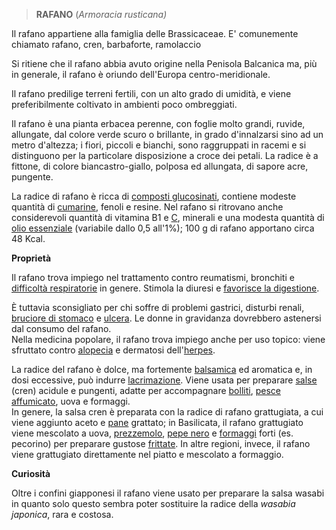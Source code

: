 > **RAFANO** (*Armoracia rusticana)*

Il rafano appartiene alla famiglia delle Brassicaceae. E' comunemente
chiamato rafano, cren, barbaforte, ramolaccio

Si ritiene che il rafano abbia avuto origine nella Penisola Balcanica
ma, più in generale, il rafano è oriundo dell\'Europa
centro-meridionale.

Il rafano predilige terreni fertili, con un alto grado di umidità, e
viene preferibilmente coltivato in ambienti poco ombreggiati.

Il rafano è una pianta erbacea perenne, con foglie molto
grandi, ruvide, allungate, dal colore verde scuro o brillante, in grado
d\'innalzarsi sino ad un metro d\'altezza; i fiori, piccoli e bianchi,
sono raggruppati in racemi e si distinguono per la particolare
disposizione a croce dei petali. La radice è a fittone, di colore
biancastro-giallo, polposa ed allungata, di sapore acre, pungente.

La radice di rafano è ricca di [composti
glucosinati](https://www.my-personaltrainer.it/integratori/glucosinolati-isotiocianati.html),
contiene modeste quantità di
[cumarine](https://www.my-personaltrainer.it/integratori/cumarina.html),
fenoli e resine. Nel rafano si ritrovano anche considerevoli quantità di
vitamina B1 e
[C](https://www.my-personaltrainer.it/vitamina-c.html), minerali e una
modesta quantità di [olio
essenziale](https://www.my-personaltrainer.it/farmacognosia/88.html)
(variabile dallo 0,5 all\'1%); 100 g di rafano apportano circa 48
Kcal.

**Proprietà**

Il rafano trova impiego nel trattamento contro reumatismi, bronchiti e
[difficoltà
respiratorie](https://www.my-personaltrainer.it/salute/difficolta-respiratorie.html)
in genere. Stimola la diuresi e [favorisce la
digestione](https://www.my-personaltrainer.it/integratori/digestivi.html).

È tuttavia sconsigliato per chi soffre di problemi gastrici, disturbi
renali, [bruciore di
stomaco](https://www.my-personaltrainer.it/salute-benessere/acidita-stomaco.html)
e
[ulcera](https://www.my-personaltrainer.it/salute/ulcera-peptica.html).
Le donne in gravidanza dovrebbero astenersi dal consumo del rafano.\
Nella medicina popolare, il rafano trova impiego anche per uso topico:
viene sfruttato contro
[alopecia](https://www.my-personaltrainer.it/fisiologia/alopecia.html) e
dermatosi
dell\'[herpes](https://www.my-personaltrainer.it/salute/herpes.html).

La radice del rafano è dolce, ma fortemente
[balsamica](https://www.my-personaltrainer.it/erboristeria/balsamiche.html)
ed aromatica e, in dosi eccessive, può indurre
[lacrimazione](https://www.my-personaltrainer.it/salute-benessere/lacrime-disturbi-lacrimazione.html).
Viene usata per preparare
[salse](https://www.my-personaltrainer.it/Articoli/Salse.html) (cren)
acidule e pungenti, adatte per accompagnare
[bolliti](https://www.my-personaltrainer.it/alimentazione/bollito.html),
[pesce](https://www.my-personaltrainer.it/nutrizione/pesce.html)
[affumicato](https://www.my-personaltrainer.it/nutrizione/affumicazione.html),
uova e formaggi.\
In genere, la salsa cren è preparata con la radice di rafano
grattugiata, a cui viene aggiunto aceto e
[pane](https://www.my-personaltrainer.it/nutrizione/pane.html)
grattato; in Basilicata, il rafano grattugiato viene mescolato
a uova,
[prezzemolo](https://www.my-personaltrainer.it/nutrizione/prezzemolo.html),
[pepe nero](https://www.my-personaltrainer.it/benessere/pepe-nero.html)
e
[formaggi](https://www.my-personaltrainer.it/nutrizione/formaggio.html)
forti (es. pecorino) per preparare gustose
[frittate](https://www.my-personaltrainer.it/alimentazione/frittata.html).
In altre regioni, invece, il rafano viene grattugiato direttamente nel
piatto e mescolato a formaggio.

**Curiosità**

Oltre i confini giapponesi il rafano viene usato per preparare
la salsa wasabi in quanto solo questo sembra poter sostituire
la radice della *wasabia japonica*, rara e costosa.
